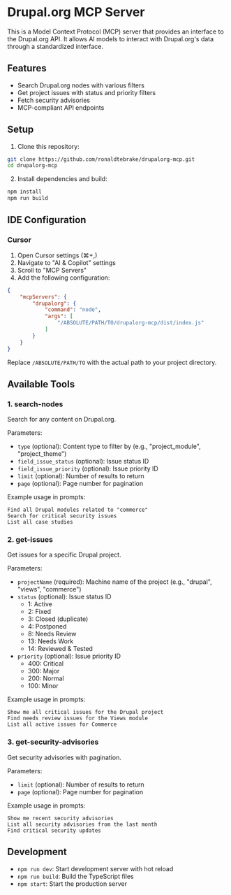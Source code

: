 # Drupal.org MCP Server

This is a Model Context Protocol (MCP) server that provides an interface to the Drupal.org API. It allows AI models to interact with Drupal.org's data through a standardized interface.

## Features

- Search Drupal.org nodes with various filters
- Get project issues with status and priority filters
- Fetch security advisories
- MCP-compliant API endpoints

## Setup

1. Clone this repository:
```bash
git clone https://github.com/ronaldtebrake/drupalorg-mcp.git
cd drupalorg-mcp
```

2. Install dependencies and build:
```bash
npm install
npm run build
```

## IDE Configuration

### Cursor

1. Open Cursor settings (⌘+,)
2. Navigate to "AI & Copilot" settings
3. Scroll to "MCP Servers"
4. Add the following configuration:

```json
{
    "mcpServers": {
        "drupalorg": {
            "command": "node",
            "args": [
                "/ABSOLUTE/PATH/TO/drupalorg-mcp/dist/index.js"
            ]
        }
    }
}
```

Replace `/ABSOLUTE/PATH/TO` with the actual path to your project directory.

## Available Tools

### 1. search-nodes
Search for any content on Drupal.org.

Parameters:
- `type` (optional): Content type to filter by (e.g., "project_module", "project_theme")
- `field_issue_status` (optional): Issue status ID
- `field_issue_priority` (optional): Issue priority ID
- `limit` (optional): Number of results to return
- `page` (optional): Page number for pagination

Example usage in prompts:
```
Find all Drupal modules related to "commerce"
Search for critical security issues
List all case studies
```

### 2. get-issues
Get issues for a specific Drupal project.

Parameters:
- `projectName` (required): Machine name of the project (e.g., "drupal", "views", "commerce")
- `status` (optional): Issue status ID
  - 1: Active
  - 2: Fixed
  - 3: Closed (duplicate)
  - 4: Postponed
  - 8: Needs Review
  - 13: Needs Work
  - 14: Reviewed & Tested
- `priority` (optional): Issue priority ID
  - 400: Critical
  - 300: Major
  - 200: Normal
  - 100: Minor

Example usage in prompts:
```
Show me all critical issues for the Drupal project
Find needs review issues for the Views module
List all active issues for Commerce
```

### 3. get-security-advisories
Get security advisories with pagination.

Parameters:
- `limit` (optional): Number of results to return
- `page` (optional): Page number for pagination

Example usage in prompts:
```
Show me recent security advisories
List all security advisories from the last month
Find critical security updates
```

## Development

- `npm run dev`: Start development server with hot reload
- `npm run build`: Build the TypeScript files
- `npm start`: Start the production server

